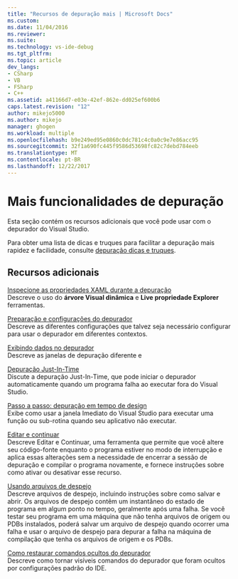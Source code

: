 ```yaml
---
title: "Recursos de depuração mais | Microsoft Docs"
ms.custom: 
ms.date: 11/04/2016
ms.reviewer: 
ms.suite: 
ms.technology: vs-ide-debug
ms.tgt_pltfrm: 
ms.topic: article
dev_langs:
- CSharp
- VB
- FSharp
- C++
ms.assetid: a41166d7-e03e-42ef-862e-dd025ef600b6
caps.latest.revision: "12"
author: mikejo5000
ms.author: mikejo
manager: ghogen
ms.workload: multiple
ms.openlocfilehash: b9e249ed95e0860c0dc781c4c0a0c9e7e86acc95
ms.sourcegitcommit: 32f1a690fc445f9586d53698fc82c7debd784eeb
ms.translationtype: MT
ms.contentlocale: pt-BR
ms.lasthandoff: 12/22/2017
---
```

# <a name="more-debugging-features"></a>Mais funcionalidades de depuração
Esta seção contém os recursos adicionais que você pode usar com o depurador do Visual Studio.  
  
 Para obter uma lista de dicas e truques para facilitar a depuração mais rapidez e facilidade, consulte [depuração dicas e truques](http://blogs.msdn.com/b/visualstudio/archive/2015/05/22/debugging-tips-and-tricks.aspx).  
  
## <a name="additional-features"></a>Recursos adicionais  
 [Inspecione as propriedades XAML durante a depuração](../debugger/inspect-xaml-properties-while-debugging.md)  
 Descreve o uso do **árvore Visual dinâmica** e **Live propriedade Explorer** ferramentas.  
  
 [Preparação e configurações do depurador](../debugger/debugger-settings-and-preparation.md)  
 Descreve as diferentes configurações que talvez seja necessário configurar para usar o depurador em diferentes contextos.  
  
 [Exibindo dados no depurador](../debugger/viewing-data-in-the-debugger.md)  
 Descreve as janelas de depuração diferente e  
  
 [Depuração Just-In-Time](../debugger/just-in-time-debugging-in-visual-studio.md)  
 Discute a depuração Just-In-Time, que pode iniciar o depurador automaticamente quando um programa falha ao executar fora do Visual Studio.  
  
 [Passo a passo: depuração em tempo de design](../debugger/walkthrough-debugging-at-design-time.md)  
 Exibe como usar a janela Imediato do Visual Studio para executar uma função ou sub-rotina quando seu aplicativo não executar. 
  
 [Editar e continuar](../debugger/edit-and-continue.md)  
 Descreve Editar e Continuar, uma ferramenta que permite que você altere seu código-fonte enquanto o programa estiver no modo de interrupção e aplica essas alterações sem a necessidade de encerrar a sessão de depuração e compilar o programa novamente, e fornece instruções sobre como ativar ou desativar esse recurso.  
  
 [Usando arquivos de despejo](../debugger/using-dump-files.md)  
 Descreve arquivos de despejo, incluindo instruções sobre como salvar e abrir. Os arquivos de despejo contêm um instantâneo do estado de programa em algum ponto no tempo, geralmente após uma falha. Se você testar seu programa em uma máquina que não tenha arquivos de origem ou PDBs instalados, poderá salvar um arquivo de despejo quando ocorrer uma falha e usar o arquivo de despejo para depurar a falha na máquina de compilação que tenha os arquivos de origem e os PDBs. 
  
 [Como restaurar comandos ocultos do depurador](../debugger/how-to-restore-hidden-debugger-commands.md)  
 Descreve como tornar visíveis comandos do depurador que foram ocultos por configurações padrão do IDE.